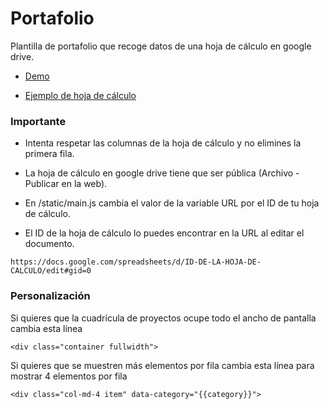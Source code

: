 # Portafolio

Plantilla de portafolio que recoge datos de una hoja de cálculo en google drive.

- [Demo](https://vivirenremoto.github.io/portafolio/)

- [Ejemplo de hoja de cálculo](https://docs.google.com/spreadsheets/d/1gjSO6dzKyucIQMkM3yo4DfZf7tSPOCfZ4wSMP5NInlU/edit?usp=sharing)

### Importante

- Intenta respetar las columnas de la hoja de cálculo y no elimines la primera fila.

- La hoja de cálculo en google drive tiene que ser pública (Archivo - Publicar en la web).

- En /static/main.js cambia el valor de la variable URL por el ID de tu hoja de cálculo.

- El ID de la hoja de cálculo lo puedes encontrar en la URL al editar el documento.
```
https://docs.google.com/spreadsheets/d/ID-DE-LA-HOJA-DE-CALCULO/edit#gid=0
```

### Personalización

Si quieres que la cuadrícula de proyectos ocupe todo el ancho de pantalla cambia esta línea
```
<div class="container fullwidth">
```

Si quieres que se muestren más elementos por fila cambia esta línea para mostrar 4 elementos por fila
```
<div class="col-md-4 item" data-category="{{category}}">
```
